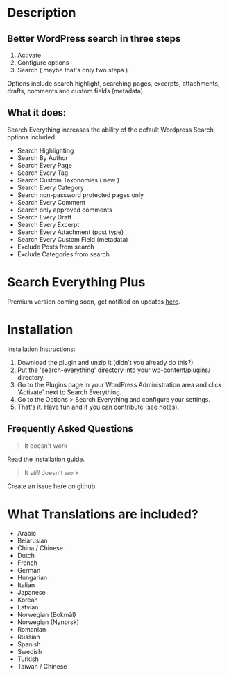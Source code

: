 Description
===========

Better WordPress search in three steps
--------------------------------------

1. Activate
2. Configure options
3. Search ( maybe that's only two steps )

Options include search highlight, searching pages, excerpts, attachments, drafts, comments and custom fields (metadata).

What it does:
-------------

Search Everything increases the ability of the default Wordpress Search, options included:

* Search Highlighting
* Search By Author
* Search Every Page
* Search Every Tag
* Search Custom Taxonomies ( new )
* Search Every Category
* Search non-password protected pages only
* Search Every Comment
* Search only approved comments
* Search Every Draft
* Search Every Excerpt
* Search Every Attachment (post type)
* Search Every Custom Field (metadata)
* Exclude Posts from search
* Exclude Categories from search


Search Everything Plus
============
Premium version coming soon, get notified on updates [here](http://wpsearchplugin.com/get-notified/ "Get updates").


Installation
============

Installation Instructions:

1. Download the plugin and unzip it (didn't you already do this?).
2. Put the 'search-everything' directory into your wp-content/plugins/ directory.
3. Go to the Plugins page in your WordPress Administration area and click 'Activate' next to Search Everything.
4. Go to the Options >  Search Everything and configure your settings.
5. That's it. Have fun and if you can contribute (see notes).
	
	
Frequently Asked Questions
--------------------------

> It doesn't work

Read the installation guide.

> It *still* doesn't work

Create an issue here on github.

What Translations are included?
===============================

* Arabic
* Belarusian
* China / Chinese
* Dutch
* French
* German
* Hungarian
* Italian
* Japanese
* Korean
* Latvian
* Norwegian (Bokmål)
* Norwegian (Nynorsk)
* Romanian
* Russian
* Spanish
* Swedish
* Turkish
* Taiwan / Chinese
